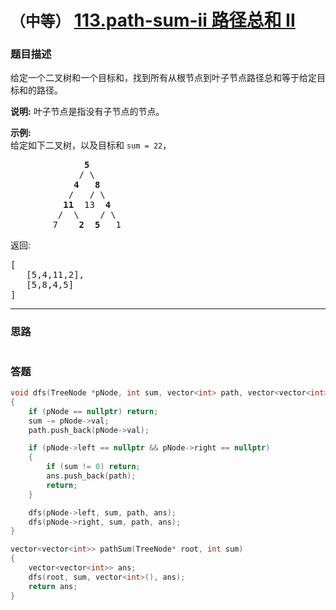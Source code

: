 # `（中等）` [113.path-sum-ii 路径总和 II](https://leetcode-cn.com/problems/path-sum-ii/)

### 题目描述
<p>给定一个二叉树和一个目标和，找到所有从根节点到叶子节点路径总和等于给定目标和的路径。</p>

<p><strong>说明:</strong>&nbsp;叶子节点是指没有子节点的节点。</p>

<p><strong>示例:</strong><br>
给定如下二叉树，以及目标和&nbsp;<code>sum = 22</code>，</p>

<pre>              <strong>5</strong>
             / \
            <strong>4</strong>   <strong>8</strong>
           /   / \
          <strong>11</strong>  13  <strong>4</strong>
         /  \    / \
        7    <strong>2</strong>  <strong>5</strong>   1
</pre>

<p>返回:</p>

<pre>[
   [5,4,11,2],
   [5,8,4,5]
]
</pre>


---
### 思路
```
```



### 答题
``` C++
void dfs(TreeNode *pNode, int sum, vector<int> path, vector<vector<int>>& ans)
{
	if (pNode == nullptr) return;
	sum -= pNode->val;
	path.push_back(pNode->val);

	if (pNode->left == nullptr && pNode->right == nullptr)
	{
		if (sum != 0) return;
		ans.push_back(path);
		return;
	}

	dfs(pNode->left, sum, path, ans);
	dfs(pNode->right, sum, path, ans);
}

vector<vector<int>> pathSum(TreeNode* root, int sum) 
{
	vector<vector<int>> ans;
	dfs(root, sum, vector<int>(), ans);
	return ans;
}
```




